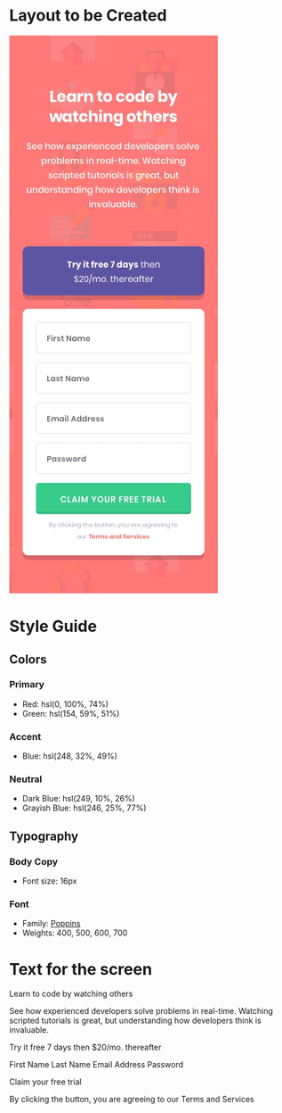# Layout to be Created

![](assets/mobile-design.jpg)

# Style Guide

## Colors

### Primary

- Red: hsl(0, 100%, 74%) 
- Green: hsl(154, 59%, 51%)

### Accent

- Blue: hsl(248, 32%, 49%)

### Neutral

- Dark Blue: hsl(249, 10%, 26%) 
- Grayish Blue: hsl(246, 25%, 77%)

## Typography

### Body Copy

- Font size: 16px

### Font

- Family: [Poppins](https://fonts.google.com/specimen/Poppins)
- Weights: 400, 500, 600, 700


# Text for the screen

  Learn to code by watching others

  See how experienced developers solve problems in real-time. Watching scripted tutorials is great, 
  but understanding how developers think is invaluable. 

  Try it free 7 days then $20/mo. thereafter

  First Name 
  Last Name 
  Email Address
  Password

  Claim your free trial 

  By clicking the button, you are agreeing to our Terms and Services